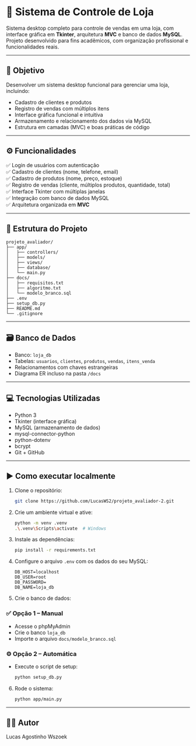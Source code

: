 # 🏪 Sistema de Controle de Loja

Sistema desktop completo para controle de vendas em uma loja, com interface gráfica em **Tkinter**, arquitetura **MVC** e banco de dados **MySQL**. Projeto desenvolvido para fins acadêmicos, com organização profissional e funcionalidades reais.

---

## 🎯 Objetivo

Desenvolver um sistema desktop funcional para gerenciar uma loja, incluindo:
- Cadastro de clientes e produtos
- Registro de vendas com múltiplos itens
- Interface gráfica funcional e intuitiva
- Armazenamento e relacionamento dos dados via MySQL
- Estrutura em camadas (MVC) e boas práticas de código

---

## ⚙️ Funcionalidades

✅ Login de usuários com autenticação  
✅ Cadastro de clientes (nome, telefone, email)  
✅ Cadastro de produtos (nome, preço, estoque)  
✅ Registro de vendas (cliente, múltiplos produtos, quantidade, total)  
✅ Interface Tkinter com múltiplas janelas  
✅ Integração com banco de dados MySQL  
✅ Arquitetura organizada em **MVC**

---

## 🧱 Estrutura do Projeto

```
projeto_avaliador/
├── app/
│   ├── controllers/
│   ├── models/
│   ├── views/
│   ├── database/
│   └── main.py
├── docs/
│   ├── requisitos.txt
│   ├── algoritmo.txt 
│   └── modelo_branco.sql
├── .env
├── setup_db.py
├── README.md
└── .gitignore
```

---

## 🗃 Banco de Dados

- Banco: `loja_db`
- Tabelas: `usuarios`, `clientes`, `produtos`, `vendas`, `itens_venda`
- Relacionamentos com chaves estrangeiras
- Diagrama ER incluso na pasta `/docs`

---

## 💻 Tecnologias Utilizadas

- Python 3
- Tkinter (interface gráfica)
- MySQL (armazenamento de dados)
- mysql-connector-python
- python-dotenv
- bcrypt
- Git + GitHub

---

## ▶️ Como executar localmente

1. Clone o repositório:
   ```bash
   git clone https://github.com/LucasWS2/projeto_avaliador-2.git
   ```

2. Crie um ambiente virtual e ative:
   ```bash
   python -m venv .venv
   .\.venv\Scripts\activate  # Windows
   ```

3. Instale as dependências:
   ```bash
   pip install -r requirements.txt
   ```

4. Configure o arquivo `.env` com os dados do seu MySQL:
   ```env
   DB_HOST=localhost
   DB_USER=root
   DB_PASSWORD=
   DB_NAME=loja_db
   ```

5. Crie o banco de dados:

### ✅ Opção 1 – Manual
- Acesse o phpMyAdmin
- Crie o banco `loja_db`
- Importe o arquivo `docs/modelo_branco.sql`

### ⚙️ Opção 2 – Automática
- Execute o script de setup:
   ```bash
   python setup_db.py
   ```

6. Rode o sistema:
   ```bash
   python app/main.py
   ```

---

## 👨‍💻 Autor

Lucas Agostinho Wszoek
